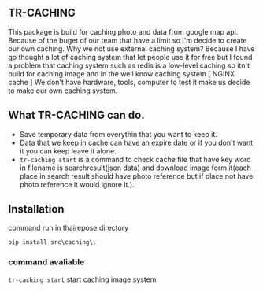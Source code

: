 ## TR-CACHING

This package is build for caching photo and data from google map api.
Because of the buget of our team that have a limit so I'm decide to create our own caching.
Why we not use external caching system? Because I have go thought a lot of caching system that let people use it for free
but I found a problem that caching system such as redis is a low-level caching so itn't build for caching image and in the well know caching system
[ NGINX cache ] We don't have hardware, tools, computer to test it make us decide to make our own caching system.

## What TR-CACHING can do.
- Save temporary data from everythin that you want to keep it.
- Data that we keep in cache can have an expire date or if you don't want it you can keep leave it alone.
- `tr-caching start` is a command to check cache file that have key word in filename is searchresult(json data) and download image form it(each place in search result should have photo reference but if place not have photo reference it would ignore it.).

## Installation

command run in thairepose directory
```
pip install src\caching\.
```
### command avaliable
`tr-caching start` start caching image system.
